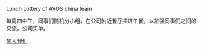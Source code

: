Lunch Lottery of AVOS china team

每周四中午，同事们随机分小组，在公司附近餐厅共进午餐，以加强同事们之间的交流。公司买单。

[加入我们](http://team.mei.fm)
